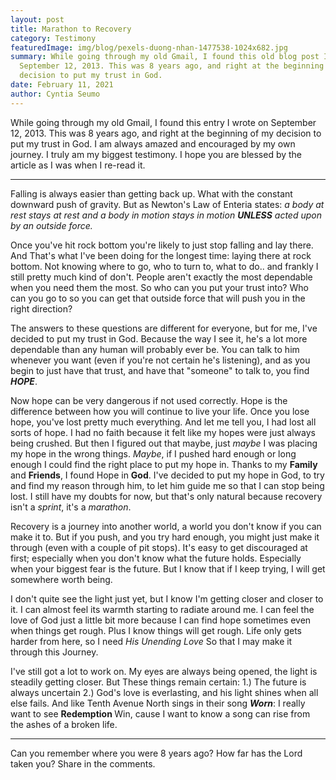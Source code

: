 ```yaml
---
layout: post
title: Marathon to Recovery
category: Testimony
featuredImage: img/blog/pexels-duong-nhan-1477538-1024x682.jpg
summary: While going through my old Gmail, I found this old blog post I wrote on
  September 12, 2013. This was 8 years ago, and right at the beginning of my
  decision to put my trust in God.
date: February 11, 2021
author: Cyntia Seumo
---
```

<p>
While going through my old Gmail, I found this entry I wrote on September 12, 2013. This was 8 years ago, and right at the beginning of my decision to put my trust in God. I am always amazed and encouraged by my own journey. I truly am my biggest testimony. I hope you are blessed by the article as I was when I re-read it.
</p>
<hr />

<p>
Falling is always easier than getting back up. What with the constant downward push of gravity. But as Newton's Law of Enteria states: <em>a body at rest stays at rest and a body in motion stays in motion <b>UNLESS</b> acted upon by an outside force.</em>
</p>
<p>
Once you've hit rock bottom you're likely to just stop falling and lay there. And That's what I've been doing for the longest time: laying there at rock bottom. Not knowing where to go, who to turn to, what to do.. and frankly I still pretty much kind of don't. People aren't exactly the most dependable when you need them the most. So who can you put your trust into? Who can you go to so you can get that outside force that will push you in the right direction?
</p>
<p>
The answers to these questions are different for everyone, but for me, I've decided to put my trust in God. Because the way I see it, he's a lot more dependable than any human will probably ever be. You can talk to him whenever you want (even if you're not certain he's listening), and as you begin to just have that trust, and have that "someone" to talk to, you find <em><b>HOPE</b></em>.
</p>
<p>
Now hope can be very dangerous if not used correctly. Hope is the difference between how you will continue to live your life. Once you lose hope, you've lost pretty much everything. And let me tell you, I had lost all sorts of hope. I had no faith because it felt like my hopes were just always being crushed. But then I figured out that maybe, just <em>maybe</em> I was placing my hope in the wrong things. <em>Maybe</em>, if I pushed hard enough or long enough I could find the right place to put my hope in. Thanks to my <b>Family</b> and <b>Friends</b>, I found Hope in <b>God</b>.
I've decided to put my hope in God, to try and find my reason through him, to let him guide me so that I can stop being lost. I still have my doubts for now, but that's only natural because recovery isn't a <em>sprint</em>, it's a <em>marathon</em>.
</p>

<p>
Recovery is a journey into another world, a world you don't know if you can make it to. But if you push, and you try hard enough, you might just make it through (even with a couple of pit stops). It's easy to get discouraged at first; especially when you don't know what the future holds. Especially when your biggest fear is the future. But I know that if I keep trying, I will get somewhere worth being.
</p>

<p>
I don't quite see the light just yet, but I know I'm getting closer and closer to it. I can almost feel its warmth starting to radiate around me. I can feel the love of God just a little bit more because I can find hope sometimes even when things get rough. Plus I know things will get rough. Life only gets harder from here, so I need <em>His Unending Love</em> So that I may make it through this Journey.
</p>

<p>
I've still got a lot to work on. My eyes are always being opened, the light is steadily getting closer. But These things remain certain:
1.) The future is always uncertain
2.) God's love is everlasting, and his light shines when all else fails.
And like Tenth Avenue North sings in their song <span class="fbUnderline"><em><b>Worn</b></em></span>: I really want to see <b>Redemption </b>Win, cause I want to know a song can rise from the ashes of a broken life.
</p>

<hr />

Can you remember where you were 8 years ago? How far has the Lord taken you? Share in the comments.